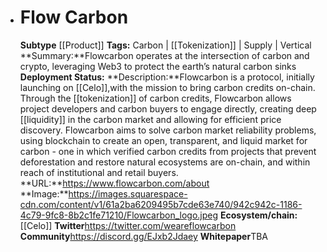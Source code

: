 - # Flow Carbon
  **Subtype** [[Product]]
  **Tags:** Carbon | [[Tokenization]] | Supply | Vertical
  **Summary:**Flowcarbon operates at the intersection of carbon and crypto, leveraging Web3 to protect the earth’s natural carbon sinks
  **Deployment Status:**
  **Description:**Flowcarbon is a protocol, initially launching on [[Celo]],with the mission to bring carbon credits on-chain. Through the [[tokenization]] of carbon credits, Flowcarbon allows project developers and carbon buyers to engage directly, creating deep [[liquidity]] in the carbon market and allowing for efficient price discovery. Flowcarbon aims to solve carbon market reliability problems, using blockchain to create an open, transparent, and liquid market for carbon - one in which verified carbon credits from projects that prevent deforestation and restore natural ecosystems are on-chain, and within reach of institutional and retail buyers.
  **URL:**https://www.flowcarbon.com/about
  **Image:**https://images.squarespace-cdn.com/content/v1/61a2ba6209495b7cde63e740/942c942c-1186-4c79-9fc8-8b2c1fe71210/Flowcarbon_logo.jpeg
  **Ecosystem/chain:**[[Celo]]
  **Twitter**https://twitter.com/weareflowcarbon
  **Community**https://discord.gg/EJxb2Jdaey
  **Whitepaper**TBA